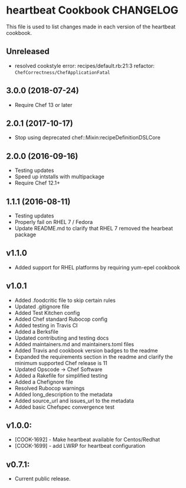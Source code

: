 heartbeat Cookbook CHANGELOG
============================
This file is used to list changes made in each version of the heartbeat cookbook.

## Unreleased

- resolved cookstyle error: recipes/default.rb:21:3 refactor: `ChefCorrectness/ChefApplicationFatal`

## 3.0.0 (2018-07-24)

- Require Chef 13 or later

## 2.0.1 (2017-10-17)

- Stop using deprecated chef::Mixin:recipeDefinitionDSLCore

## 2.0.0 (2016-09-16)

- Testing updates
- Speed up intstalls with multipackage
- Require Chef 12.1+

## 1.1.1 (2016-08-11)

- Testing updates
- Properly fail on RHEL 7 / Fedora
- Update README.md to clarify that RHEL 7 removed the hearbeat package

## v1.1.0

* Added support for RHEL platforms by requiring yum-epel cookbook

## v1.0.1

* Added .foodcritic file to skip certain rules
* Updated .gitignore file
* Added Test Kitchen config
* Added Chef standard Rubocop config
* Added testing in Travis CI
* Added a Berksfile
* Updated contributing and testing docs
* Added maintainers.md and maintainers.toml files
* Added Travis and cookbook version badges to the readme
* Expanded the requirements section in the readme and clarify the minimum supported Chef release is 11
* Updated Opscode -> Chef Software
* Added a Rakefile for simplified testing
* Added a Chefignore file
* Resolved Rubocop warnings
* Added long_description to the metadata
* Added source_url and issues_url to the metadata
* Added basic Chefspec convergence test

## v1.0.0:
* [COOK-1692] - Make heartbeat available for Centos/Redhat
* [COOK-1699] - add LWRP for heartbeat configuration

## v0.7.1:
* Current public release.
